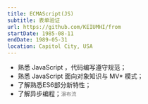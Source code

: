 ```yaml
---
title: ECMAScript(JS)
subtitle: 表单验证
url: https://github.com/KEIUMHI/from
startDate: 1985-08-11
endDate: 1989-05-31
location: Capitol City, USA
---
```


<ul>
  <li>熟悉 JavaScript ，代码编写遵守规范；</li>
  <li>熟悉 JavaScript 面向对象知识与 MV* 模式；</li>
  <li>了解熟悉ES6部分新特性；</li>
  <li>了解异步编程；<small><a href="https://github.com/KEIUMHI/WaterfallsView" style="color:#777;text-decoration:none;">瀑布流</a></small></li>
</ul>


